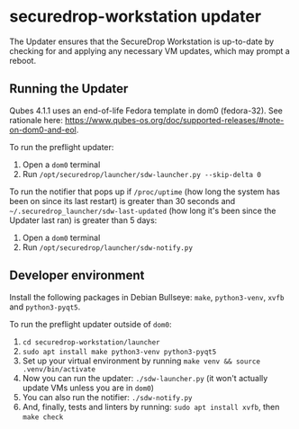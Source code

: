 # securedrop-workstation updater

The Updater ensures that the SecureDrop Workstation is up-to-date by checking for and applying any necessary VM updates, which may prompt a reboot.

## Running the Updater

Qubes 4.1.1 uses an end-of-life Fedora template in dom0 (fedora-32). See rationale here: https://www.qubes-os.org/doc/supported-releases/#note-on-dom0-and-eol.

To run the preflight updater:
1. Open a `dom0` terminal
2. Run `/opt/securedrop/launcher/sdw-launcher.py --skip-delta 0`

To run the notifier that pops up if `/proc/uptime` (how long the system has been on since its last restart) is greater than 30 seconds and `~/.securedrop_launcher/sdw-last-updated` (how long it's been since the Updater last ran) is greater than 5 days:
1. Open a `dom0` terminal
2. Run `/opt/securedrop/launcher/sdw-notify.py`

## Developer environment

Install the following packages in Debian Bullseye: `make`, `python3-venv`, `xvfb` and `python3-pyqt5`.

To run the preflight updater outside of `dom0`:

1. `cd securedrop-workstation/launcher`
2. `sudo apt install make python3-venv python3-pyqt5`
3. Set up your virtual environment by running `make venv && source .venv/bin/activate`
4. Now you can run the updater: `./sdw-launcher.py` (it won't actually update VMs unless you are in `dom0`)
5. You can also run the notifier: `./sdw-notify.py`
6. And, finally, tests and linters by running: `sudo apt install xvfb`, then `make check`